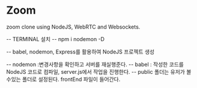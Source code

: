 # Zoom

zoom clone using NodeJS, WebRTC and Websockets.

-- TERMINAL 설치
-- npm i nodemon -D

-- babel, nodemon, Express를 활용하여 NodeJS 프로젝트 생성

-- nodemon :변경사항을 확인하고 서버를 재실행준다.
    -- babel : 작성한 코드를 NodeJS 코드로 컴파일, server.js에서 작업을 진행한다.
-- public 폴더는 유저가 볼 수있는 폴더로 설정된다. frontEnd 파일이 들어간다.